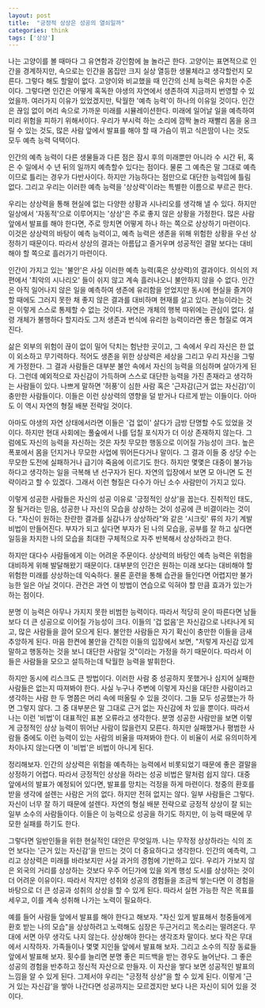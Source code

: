 ```yaml
---
layout: post
title:  "긍정적 상상은 성공의 열쇠일까"
categories: think
tags: ['상상']
---
```


나는 고양이를 볼 때마다 그 유연함과 강인함에 늘 놀라곤 한다. 고양이는 표면적으로 인간을 경계하지만, 속으로는 인간을 몸집만 크지 실상 열등한 생물체라고 생각할런지 모른다. 그렇다 해도 할말이 없다. 고양이와 비교했을 때 인간의 신체 능력은 유치한 수준이다. 그렇다면 인간은 어떻게 혹독한 야생의 자연에서 생존하여 지금까지 번영할 수 있었을까. 여러가지 이유가 있었겠지만, 탁월한 '예측 능력'이 하나의 이유일 것이다. 인간은 끊임 없이 머리 속으로 가까운 미래를 시뮬레이션한다. 미래에 일어날 일을 예측하여 미리 위험을 피하기 위해서이다. 우리가 부시럭 하는 소리에 깜짝 놀라 재빨리 몸을 웅크릴 수 있는 것도, 많은 사람 앞에서 발표를 해야 할 때 가슴이 뛰고 식은땀이 나는 것도 모두 예측 능력 덕택이다. 

인간의 예측 능력이 다른 생물들과 다른 점은 잠시 후의 미래뿐만 아니라 수 시간 뒤, 혹은 수 일에서 수 년 뒤의 일까지 예측할수 있다는 점이다. 물론 그 예측은 말 그대로 예측이므로 틀리는 경우가 다반사이다. 하지만 가능하다는 점만으로 대단한 능력임에 틀림 없다. 그리고 우리는 이러한 예측 능력을 '상상력'이라는 특별한 이름으로 부르곤 한다. 

우리는 상상력을 통해 현실에 없는 다양한 상황과 시나리오를 생각해 낼 수 있다. 하지만 일상에서 '자동적'으로 이루어지는 '상상'은 주로 좋지 않은 상황을 가정한다. 많은 사람 앞에서 발표를 해야 한다면, 주로 망치면 어떻게 하나 하는 쪽으로 상상하기 마련이다. 이것은 상상력의 바탕이 예측 능력이고, 예측 능력은 생존을 위해 위험한 상황을 우선 상정하기 때문이다. 따라서 상상의 결과는 아름답고 즐거우며 성공적인 결말 보다는 대비해야 할 쪽으로 흘러가기 마련이다. 

인간이 가지고 있는 '불안'은 사실 이러한 예측 능력(혹은 상상력)의 결과이다. 의식의 저편에서 '최악의 시나리오' 들이 쉬지 않고 계속 흘러나오니 불안하지 않을 수 없다. 인간은 아직 일어나지 않은 일을 예측하여 생존에 유리함을 얻었지만 동시에 현실을 즐겨야 할 때에도 그러지 못한 채 좋지 않은 결과를 대비하며 현재를 살고 있다. 본능이라는 것은 이렇게 스스로 통제할 수 없는 것이다. 자연은 개체의 행복 따위에는 관심이 없다. 설령 개체가 불행하다 할지라도 그저 생존과 번식에 유리한 능력이라면 좋은 형질로 여겨진다. 

삶은 외부의 위험이 끊이 없이 밀어 닥치는 험난한 곳이고, 그 속에서 우리 자신은 한 없이 외소하고 무기력하다. 적어도 생존을 위한 상상력은 세상을 그리고 우리 자신을 그렇게 가정한다. 그 결과 사람들은 대부분 불안 속에서 자신의 능력을 의심하며 살아가게 된다. 그런데 예외적으로 자신감이 가득하며 스스로 대단한 능력을 가진 존재라고 생각하는 사람들이 있다. 나쁘게 말하면 '허풍'이 심한 사람 혹은 '근자감(근거 없는 자신감)'이 충만한 사람들이다. 이들은 이런 상상력의 영향을 덜 받거나 다르게 받는 이들이다. 아마도 이 역시 자연의 형질 배분 전략일 것이다. 

아마도 야생의 자연 상태에서라면 이들은 '겁 없이' 살다가 금방 단명할 수도 있었을 것이다. 하지만 현대 사회에는 풀숲에서 나를 덥칠 포식자가 더 이상 존재하지 않는다. 그럼에도 자신의 능력을 자신하는 것은 자칫 무모한 행동으로 이어질 가능성이 크다. 높은 폭포에서 몸을 던지거나 무모한 사업에 뛰어든다거나 말이다. 그 결과 이들 중 상당 수는 무모한 도전에 실패하거나 급기야 죽음에 이르기도 한다. 하지만 몇몇은 대중이 불가능하다고 생각하는 일을 극복해 낸 선구자가 된다. 자연의 입장에서 보면 모 아니면 도 전략이라고 할 수 있겠다. 그래서 이런 형질은 다수가 아닌 소수 사람만이 가지고 있다. 

이렇게 성공한 사람들은 자신의 성공 이유로 '긍정적인 상상'을 꼽는다. 진취적인 태도, 잘 될거라는 믿음, 성공한 나 자신의 모습을 상상하는 것이 성공에 큰 비결이라는 것이다. "자신이 원하는 찬란한 결과를 실감나가 상상하라"와 같은 '시크릿' 류의 자기 계발 비법이 만들어진다. 부자가 되고 싶다면 부자가 된 나의 모습을, 공부를 잘 하고 싶다면 일등을 차지한 나의 모습을 최대한 구체적으로 자주 반복해서 상상하라고 한다. 

하지만 대다수 사람들에게 이는 어려운 주문이다. 상상력의 바탕인 예측 능력은 위험을 대비하게 위해 발달해왔기 때문이다. 대부분의 인간은 원하는 미래 보다는 대비해야 할 위험한 미래를 상상하는데 익숙하다. 물론 훈련을 통해 습관을 들인다면 어렵지만 불가능한 일은 아닐 것이다. 관건은 과연 이 방법이 연습으로 익혀야 할 만큼 효과가 있는가 하는 점이다. 

분명 이 능력은 아무나 가지지 못한 비범한 능력이다. 따라서 적당히 운이 따른다면 남들보다 더 큰 성공으로 이어질 가능성이 크다. 이들의 '겁 없음'은 자신감으로 나타나게 되고, 많은 사람들을 끌어 모으게 된다. 불안한 사람들은 자기 확신이 충만한 이들을 금새 추앙하게 된다. 마음 한켠에 불안을 간직한 이들의 입장에서 보면, "저렇게 자신감 있게 말하고 행동하는 것을 보니 대단한 사람일 것"이라는 가정을 하기 때문이다. 따라서 이들은 사람들을 모으고 설득하는데 탁월한 능력을 발휘한다. 

하지만 동시에 리스크도 큰 방법이다. 이러한 사람 중 성공하지 못했거나 심지어 실패한 사람들은 없는지 따져봐야 한다. 사실 누구나 주변에 이렇게 자신을 대단한 사람이라고 생각하는 사람 한 두 명쯤은 머리 속에 떠올릴 수 있을 것이다. 그들 모두 성공했는가 하면 그렇지 않다. 그 중 대부분은 말 그대로 근거 없는 자신감에 차 있을 뿐이다. 따라서 나는 이런 '비법'이 대표적인 표본 오류라고 생각한다. 분명 성공한 사람만을 보면 이렇게 긍정적인 상상 능력이 뛰어난 사람이 많을런지 모른다. 하지만 실패했거나 평범한 사람들 중에도 이런 능력이 있는 사람의 비율을 따져봐야 한다. 이 비율이 서로 유의미하게 차이나지 않는다면 이 '비법'은 비법이 아니게 된다. 

정리해보자. 인간의 상상력은 위험을 예측하는 능력에서 비롯되었기 때문에 좋은 결말을 상정하기 어렵다. 따라서 긍정적인 상상을 하라는 성공 비법은 말처럼 쉽지 않다. 대중 앞에서의 발표가 예정되어 있다면, 발표를 망치는 걱정을 하게 마련이다. 청중의 환호를 받을 생각에 설렌는 사람은 거의 없다. 하지만 전혀 없지는 않다. 일부 사람들은 그렇다. 자신이 너무 잘 하기 때문에 설렌다. 자연의 형실 배분 전략으로 긍정적 상상이 잘 되는 일부 소수의 사람들이다. 이들은 이 능력으로 성공을 하기도 하지만, 이 능력 때문에 무모한 실패를 하기도 한다. 

그렇다면 일반인들을 위한 현실적인 대안은 무엇일까. 나는 무작정 상상하라는 식의 조언 보다는 '근거 있는 자신감'을 만드는 것이 더 중요하다고 생각한다. 인간의 예측력, 그리고 상상력은 미래를 바라보지만 사실 과거의 경험에 기반하고 있다. 우리가 가보지 않은 외국의 거리를 상상하는 것보다 우주 어딘가에 있을 외계 행성 도시를 상상하는 것이 더 어려운 이유이다. 따라서 작지만 성취와 성공의 경험들을 조금씩 쌓는다면 이 경험을 바탕으로 더 큰 성공과 성취의 상상을 할 수 있게 된다. 따라서 실현 가능한 작은 목표를 세우고, 이를 계속 성취해 나가는 노력이 필요하다. 

예를 들어 사람들 앞에서 발표를 해야 한다고 해보자. "자신 있게 발표해서 청중들에게 환호 받는 나의 모습"을 상상하려고 노력해도 심장은 두근거리고 목소리는 떨려온다. 무대에 서면 아무 생각도 나지 않는다. 상상해야 한다는 생각조차 말이다. 보다 작은 무대에서 시작하자. 가족들이나 몇몇 지인들 앞에서 발표해 보자. 그리고 소수의 직장 동료들 앞에서 발표해 보자. 횟수를 늘리면 분명 좋은 피드백을 받는 경우도 늘어난다. 그 좋은 성공의 경험을 반추하고 정신적 자산으로 만들자. 이 자산을 쌓다 보면 성공적인 발표의 느낌을 알 수 있게 된다. 그제서야 우리는 "긍정적 상상"을 할 수 있게 된다. 이렇게 '근거 있는 자신감'을 쌓아 나간다면 성공까지는 모르겠지만 보다 나은 자신이 되어 있을 것이다. 

